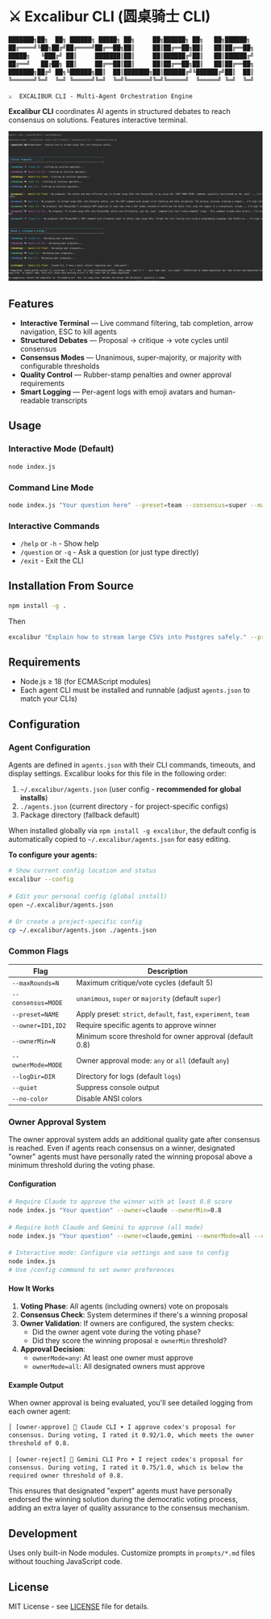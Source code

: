 # ⚔️ Excalibur CLI (圆桌骑士 CLI)

```
███████╗██╗  ██╗ ██████╗ █████╗ ██╗     ██╗██████╗ ██╗   ██╗██████╗
██╔════╝╚██╗██╔╝██╔════╝██╔══██╗██║     ██║██╔══██╗██║   ██║██╔══██╗
█████╗   ╚███╔╝ ██║     ███████║██║     ██║██████╔╝██║   ██║██████╔╝
██╔══╝   ██╔██╗ ██║     ██╔══██║██║     ██║██╔══██╗██║   ██║██╔══██╗
███████╗██╔╝ ██╗╚██████╗██║  ██║███████╗██║██████╔╝╚██████╔╝██║  ██║
╚══════╝╚═╝  ╚═╝ ╚═════╝╚═╝  ╚═╝╚══════╝╚═╝╚═════╝  ╚═════╝ ╚═╝  ╚═╝

⚔️  EXCALIBUR CLI - Multi-Agent Orchestration Engine
```

**Excalibur CLI** coordinates AI agents in structured debates to reach consensus on solutions. Features interactive terminal.

![Example](example.png)

## Features

- **Interactive Terminal** — Live command filtering, tab completion, arrow navigation, ESC to kill agents
- **Structured Debates** — Proposal → critique → vote cycles until consensus
- **Consensus Modes** — Unanimous, super-majority, or majority with configurable thresholds
- **Quality Control** — Rubber-stamp penalties and owner approval requirements
- **Smart Logging** — Per-agent logs with emoji avatars and human-readable transcripts

## Usage

### Interactive Mode (Default)
```bash
node index.js
```

### Command Line Mode
```bash
node index.js "Your question here" --preset=team --consensus=super --maxRounds=5
```

### Interactive Commands
- `/help` or `-h` - Show help
- `/question` or `-q` - Ask a question (or just type directly)
- `/exit` - Exit the CLI

## Installation From Source

```bash
npm install -g .
```
Then
```bash
excalibur "Explain how to stream large CSVs into Postgres safely." --preset=team --consensus=super --maxRounds=5
```


## Requirements

- Node.js ≥ 18 (for ECMAScript modules)
- Each agent CLI must be installed and runnable (adjust `agents.json` to match your CLIs)

## Configuration

### Agent Configuration

Agents are defined in `agents.json` with their CLI commands, timeouts, and display settings. Excalibur looks for this file in the following order:

1. `~/.excalibur/agents.json` (user config - **recommended for global installs**)
2. `./agents.json` (current directory - for project-specific configs)
3. Package directory (fallback default)

When installed globally via `npm install -g excalibur`, the default config is automatically copied to `~/.excalibur/agents.json` for easy editing.

**To configure your agents:**
```bash
# Show current config location and status
excalibur --config

# Edit your personal config (global install)
open ~/.excalibur/agents.json

# Or create a project-specific config
cp ~/.excalibur/agents.json ./agents.json
```

### Common Flags

| Flag | Description |
| --- | --- |
| `--maxRounds=N` | Maximum critique/vote cycles (default 5) |
| `--consensus=MODE` | `unanimous`, `super` or `majority` (default `super`) |
| `--preset=NAME` | Apply preset: `strict`, `default`, `fast`, `experiment`, `team` |
| `--owner=ID1,ID2` | Require specific agents to approve winner |
| `--ownerMin=N` | Minimum score threshold for owner approval (default 0.8) |
| `--ownerMode=MODE` | Owner approval mode: `any` or `all` (default `any`) |
| `--logDir=DIR` | Directory for logs (default `logs`) |
| `--quiet` | Suppress console output |
| `--no-color` | Disable ANSI colors |

### Owner Approval System

The owner approval system adds an additional quality gate after consensus is reached. Even if agents reach consensus on a winner, designated "owner" agents must have personally rated the winning proposal above a minimum threshold during the voting phase.

#### Configuration

```bash
# Require Claude to approve the winner with at least 0.8 score
node index.js "Your question" --owner=claude --ownerMin=0.8

# Require both Claude and Gemini to approve (all mode)
node index.js "Your question" --owner=claude,gemini --ownerMode=all --ownerMin=0.85

# Interactive mode: Configure via settings and save to config
node index.js
# Use /config command to set owner preferences
```

#### How It Works

1. **Voting Phase**: All agents (including owners) vote on proposals
2. **Consensus Check**: System determines if there's a winning proposal
3. **Owner Validation**: If owners are configured, the system checks:
   - Did the owner agent vote during the voting phase?
   - Did they score the winning proposal ≥ `ownerMin` threshold?
4. **Approval Decision**:
   - `ownerMode=any`: At least one owner must approve
   - `ownerMode=all`: All designated owners must approve

#### Example Output

When owner approval is being evaluated, you'll see detailed logging from each owner agent:

```
│ [owner-approve] 🦉 Claude CLI ➤ I approve codex's proposal for consensus. During voting, I rated it 0.92/1.0, which meets the owner threshold of 0.8.

│ [owner-reject] 💎 Gemini CLI Pro ➤ I reject codex's proposal for consensus. During voting, I rated it 0.75/1.0, which is below the required owner threshold of 0.8.
```

This ensures that designated "expert" agents must have personally endorsed the winning solution during the democratic voting process, adding an extra layer of quality assurance to the consensus mechanism.

## Development

Uses only built-in Node modules. Customize prompts in `prompts/*.md` files without touching JavaScript code.

## License

MIT License - see [LICENSE](LICENSE) file for details.